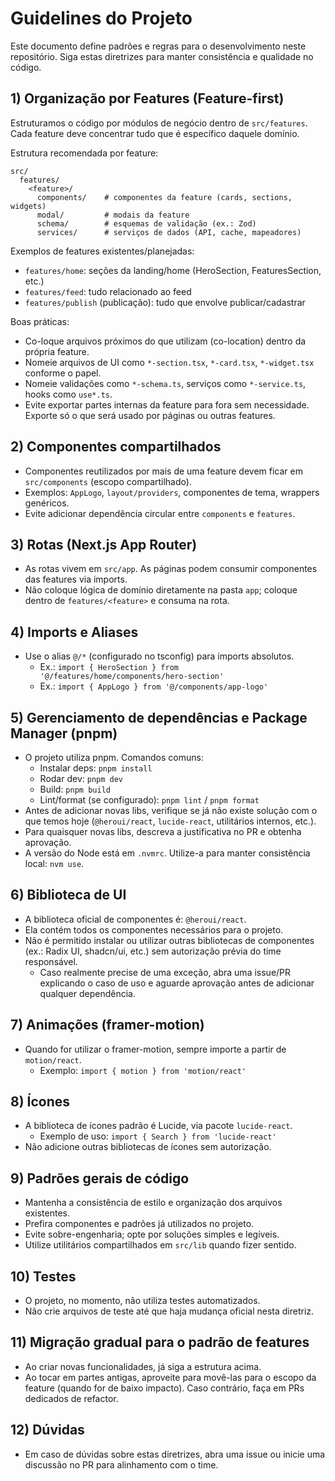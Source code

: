 # Guidelines do Projeto

Este documento define padrões e regras para o desenvolvimento neste repositório. Siga estas diretrizes para manter consistência e qualidade no código.

## 1) Organização por Features (Feature-first)
Estruturamos o código por módulos de negócio dentro de `src/features`. Cada feature deve concentrar tudo que é específico daquele domínio.

Estrutura recomendada por feature:

```
src/
  features/
    <feature>/
      components/    # componentes da feature (cards, sections, widgets)
      modal/         # modais da feature
      schema/        # esquemas de validação (ex.: Zod)
      services/      # serviços de dados (API, cache, mapeadores)
```

Exemplos de features existentes/planejadas:
- `features/home`: seções da landing/home (HeroSection, FeaturesSection, etc.)
- `features/feed`: tudo relacionado ao feed
- `features/publish` (publicação): tudo que envolve publicar/cadastrar

Boas práticas:
- Co-loque arquivos próximos do que utilizam (co-location) dentro da própria feature.
- Nomeie arquivos de UI como `*-section.tsx`, `*-card.tsx`, `*-widget.tsx` conforme o papel.
- Nomeie validações como `*-schema.ts`, serviços como `*-service.ts`, hooks como `use*.ts`.
- Evite exportar partes internas da feature para fora sem necessidade. Exporte só o que será usado por páginas ou outras features.

## 2) Componentes compartilhados
- Componentes reutilizados por mais de uma feature devem ficar em `src/components` (escopo compartilhado).
- Exemplos: `AppLogo`, `layout/providers`, componentes de tema, wrappers genéricos.
- Evite adicionar dependência circular entre `components` e `features`.

## 3) Rotas (Next.js App Router)
- As rotas vivem em `src/app`. As páginas podem consumir componentes das features via imports.
- Não coloque lógica de domínio diretamente na pasta `app`; coloque dentro de `features/<feature>` e consuma na rota.

## 4) Imports e Aliases
- Use o alias `@/*` (configurado no tsconfig) para imports absolutos.
  - Ex.: `import { HeroSection } from '@/features/home/components/hero-section'`
  - Ex.: `import { AppLogo } from '@/components/app-logo'`

## 5) Gerenciamento de dependências e Package Manager (pnpm)
- O projeto utiliza pnpm. Comandos comuns:
  - Instalar deps: `pnpm install`
  - Rodar dev: `pnpm dev`
  - Build: `pnpm build`
  - Lint/format (se configurado): `pnpm lint` / `pnpm format`
- Antes de adicionar novas libs, verifique se já não existe solução com o que temos hoje (`@heroui/react`, `lucide-react`, utilitários internos, etc.).
- Para quaisquer novas libs, descreva a justificativa no PR e obtenha aprovação.
- A versão do Node está em `.nvmrc`. Utilize-a para manter consistência local: `nvm use`.

## 6) Biblioteca de UI
- A biblioteca oficial de componentes é: `@heroui/react`.
- Ela contém todos os componentes necessários para o projeto.
- Não é permitido instalar ou utilizar outras bibliotecas de componentes (ex.: Radix UI, shadcn/ui, etc.) sem autorização prévia do time responsável.
  - Caso realmente precise de uma exceção, abra uma issue/PR explicando o caso de uso e aguarde aprovação antes de adicionar qualquer dependência.

## 7) Animações (framer-motion)
- Quando for utilizar o framer-motion, sempre importe a partir de `motion/react`.
  - Exemplo: `import { motion } from 'motion/react'`

## 8) Ícones
- A biblioteca de ícones padrão é Lucide, via pacote `lucide-react`.
  - Exemplo de uso: `import { Search } from 'lucide-react'`
- Não adicione outras bibliotecas de ícones sem autorização.

## 9) Padrões gerais de código
- Mantenha a consistência de estilo e organização dos arquivos existentes.
- Prefira componentes e padrões já utilizados no projeto.
- Evite sobre-engenharia; opte por soluções simples e legíveis.
- Utilize utilitários compartilhados em `src/lib` quando fizer sentido.

## 10) Testes
- O projeto, no momento, não utiliza testes automatizados.
- Não crie arquivos de teste até que haja mudança oficial nesta diretriz.

## 11) Migração gradual para o padrão de features
- Ao criar novas funcionalidades, já siga a estrutura acima.
- Ao tocar em partes antigas, aproveite para movê-las para o escopo da feature (quando for de baixo impacto). Caso contrário, faça em PRs dedicados de refactor.

## 12) Dúvidas
- Em caso de dúvidas sobre estas diretrizes, abra uma issue ou inicie uma discussão no PR para alinhamento com o time.
